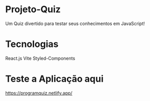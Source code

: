# Projeto-Quiz

Um Quiz divertido para testar seus conhecimentos em JavaScript!

# Tecnologias

React.js
Vite
Styled-Components

# Teste a Aplicação aqui
https://programquiz.netlify.app/
